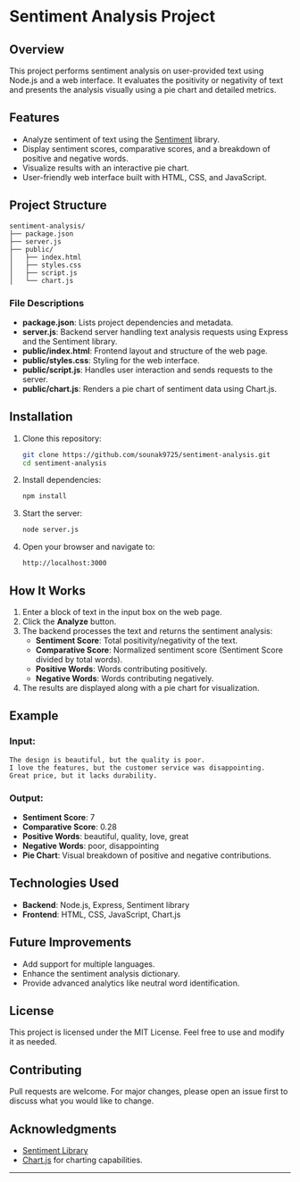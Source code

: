 # Sentiment Analysis Project

## Overview
This project performs sentiment analysis on user-provided text using Node.js and a web interface. It evaluates the positivity or negativity of text and presents the analysis visually using a pie chart and detailed metrics.

## Features
- Analyze sentiment of text using the [Sentiment](https://www.npmjs.com/package/sentiment) library.
- Display sentiment scores, comparative scores, and a breakdown of positive and negative words.
- Visualize results with an interactive pie chart.
- User-friendly web interface built with HTML, CSS, and JavaScript.

## Project Structure
```
sentiment-analysis/
├── package.json
├── server.js
├── public/
│   ├── index.html
│   ├── styles.css
│   ├── script.js
│   └── chart.js
```

### File Descriptions
- **package.json**: Lists project dependencies and metadata.
- **server.js**: Backend server handling text analysis requests using Express and the Sentiment library.
- **public/index.html**: Frontend layout and structure of the web page.
- **public/styles.css**: Styling for the web interface.
- **public/script.js**: Handles user interaction and sends requests to the server.
- **public/chart.js**: Renders a pie chart of sentiment data using Chart.js.

## Installation
1. Clone this repository:
   ```bash
   git clone https://github.com/sounak9725/sentiment-analysis.git
   cd sentiment-analysis
   ```
2. Install dependencies:
   ```bash
   npm install
   ```
3. Start the server:
   ```bash
   node server.js
   ```
4. Open your browser and navigate to:
   ```
   http://localhost:3000
   ```

## How It Works
1. Enter a block of text in the input box on the web page.
2. Click the **Analyze** button.
3. The backend processes the text and returns the sentiment analysis:
   - **Sentiment Score**: Total positivity/negativity of the text.
   - **Comparative Score**: Normalized sentiment score (Sentiment Score divided by total words).
   - **Positive Words**: Words contributing positively.
   - **Negative Words**: Words contributing negatively.
4. The results are displayed along with a pie chart for visualization.

## Example
### Input:
```
The design is beautiful, but the quality is poor.
I love the features, but the customer service was disappointing.
Great price, but it lacks durability.
```
### Output:
- **Sentiment Score**: 7
- **Comparative Score**: 0.28
- **Positive Words**: beautiful, quality, love, great
- **Negative Words**: poor, disappointing
- **Pie Chart**: Visual breakdown of positive and negative contributions.

## Technologies Used
- **Backend**: Node.js, Express, Sentiment library
- **Frontend**: HTML, CSS, JavaScript, Chart.js

## Future Improvements
- Add support for multiple languages.
- Enhance the sentiment analysis dictionary.
- Provide advanced analytics like neutral word identification.

## License
This project is licensed under the MIT License. Feel free to use and modify it as needed.

## Contributing
Pull requests are welcome. For major changes, please open an issue first to discuss what you would like to change.

## Acknowledgments
- [Sentiment Library](https://github.com/thisandagain/sentiment)
- [Chart.js](https://www.chartjs.org/) for charting capabilities.

---